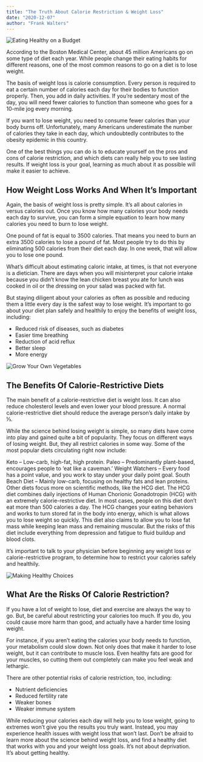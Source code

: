 ```yaml
---
title: "The Truth About Calorie Restriction & Weight Loss"
date: "2020-12-07"
author: "Frank Walters"
---
```

![Eating Healthy on a Budget](https://artofhealthyliving.com/wp-content/uploads/2020/10/calorie-restriction-and-weight-loss.png)


According to the Boston Medical Center, about 45 million Americans go on some type of diet each year. While people change their eating habits for different reasons, one of the most common reasons to go on a diet is to lose weight.

The basis of weight loss is calorie consumption. Every person is required to eat a certain number of calories each day for their bodies to function properly. Then, you add in daily activities. If you’re sedentary most of the day, you will need fewer calories to function than someone who goes for a 10-mile jog every morning.

If you want to lose weight, you need to consume fewer calories than your body burns off. Unfortunately, many Americans underestimate the number of calories they take in each day, which undoubtedly contributes to the obesity epidemic in this country.

One of the best things you can do is to educate yourself on the pros and cons of calorie restriction, and which diets can really help you to see lasting results. If weight loss is your goal, learning as much about it as possible will make it easier to achieve.



## How Weight Loss Works And When It’s Important

Again, the basis of weight loss is pretty simple. It’s all about calories in versus calories out. Once you know how many calories your body needs each day to survive, you can form a simple equation to learn how many calories you need to burn to lose weight.

One pound of fat is equal to 3500 calories. That means you need to burn an extra 3500 calories to lose a pound of fat. Most people try to do this by eliminating 500 calories from their diet each day. In one week, that will allow you to lose one pound.

What’s difficult about estimating caloric intake, at times, is that not everyone is a dietician. There are days when you will misinterpret your calorie intake because you didn’t know the lean chicken breast you ate for lunch was cooked in oil or the dressing on your salad was packed with fat.

But staying diligent about your calories as often as possible and reducing them a little every day is the safest way to lose weight. It’s important to go about your diet plan safely and healthily to enjoy the benefits of weight loss, including:

- Reduced risk of diseases, such as diabetes
- Easier time breathing
- Reduction of acid reflux
- Better sleep
- More energy


![Grow Your Own Vegetables](https://artofhealthyliving.com/wp-content/uploads/2019/05/foods-that-trigger-weight-loss-and-weight-gain.jpg)


## The Benefits Of Calorie-Restrictive Diets

The main benefit of a calorie-restrictive diet is weight loss. It can also reduce cholesterol levels and even lower your blood pressure. A normal calorie-restrictive diet should reduce the average person’s daily intake by ⅓.

While the science behind losing weight is simple, so many diets have come into play and gained quite a bit of popularity. They focus on different ways of losing weight. But, they all restrict calories in some way. Some of the most popular diets circulating right now include:

Keto – Low-carb, high-fat, high protein.
Paleo – Predominantly plant-based, encourages people to ‘eat like a caveman.’
Weight Watchers – Every food has a point value, and you work to stay under your daily point goal.
South Beach Diet – Mainly low-carb, focusing on healthy fats and lean proteins.
Other diets focus more on scientific methods, like the HCG diet. The HCG diet combines daily injections of Human Chorionic Gonadotropin (HCG) with an extremely calorie-restrictive diet. In most cases, people on this diet don’t eat more than 500 calories a day. The HCG changes your eating behaviors and works to turn stored fat in the body into energy, which is what allows you to lose weight so quickly. This diet also claims to allow you to lose fat mass while keeping lean mass and remaining muscular. But the risks of this diet include everything from depression and fatigue to fluid buildup and blood clots.

It’s important to talk to your physician before beginning any weight loss or calorie-restrictive program, to determine how to restrict your calories safely and healthily.


![Making Healthy Choices](https://artofhealthyliving.com/wp-content/uploads/2016/06/iet.jpg)


## What Are the Risks Of Calorie Restriction?

If you have a lot of weight to lose, diet and exercise are always the way to go. But, be careful about restricting your calories too much. If you do, you could cause more harm than good, and actually have a harder time losing weight.

For instance, if you aren’t eating the calories your body needs to function, your metabolism could slow down. Not only does that make it harder to lose weight, but it can contribute to muscle loss. Even healthy fats are good for your muscles, so cutting them out completely can make you feel weak and lethargic.

There are other potential risks of calorie restriction, too, including:

- Nutrient deficiencies
- Reduced fertility rate
- Weaker bones
- Weaker immune system


While reducing your calories each day will help you to lose weight, going to extremes won’t give you the results you truly want. Instead, you may experience health issues with weight loss that won’t last. Don’t be afraid to learn more about the science behind weight loss, and find a healthy diet that works with you and your weight loss goals. It’s not about deprivation. It’s about getting healthy.

